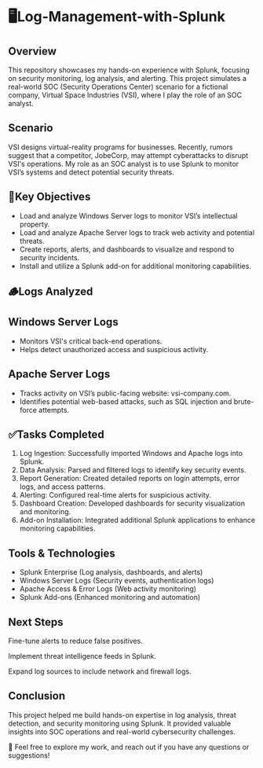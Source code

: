 # 🖥️Log-Management-with-Splunk

## Overview
This repository showcases my hands-on experience with Splunk, focusing on security monitoring, log analysis, and alerting. This project simulates a real-world SOC (Security Operations Center) scenario for a fictional company, Virtual Space Industries (VSI), where I play the role of an SOC analyst.

## Scenario
VSI designs virtual-reality programs for businesses. Recently, rumors suggest that a competitor, JobeCorp, may attempt cyberattacks to disrupt VSI's operations. My role as an SOC analyst is to use Splunk to monitor VSI’s systems and detect potential security threats.

## 🔑Key Objectives
<ul>
  <li>Load and analyze Windows Server logs to monitor VSI’s intellectual property.</li>

<li>Load and analyze Apache Server logs to track web activity and potential threats.</li>

<li>Create reports, alerts, and dashboards to visualize and respond to security incidents.</li>

<li>Install and utilize a Splunk add-on for additional monitoring capabilities.</li></ul>

## 🪵Logs Analyzed

## Windows Server Logs
<ul>
<li>Monitors VSI's critical back-end operations.</li>

<li>Helps detect unauthorized access and suspicious activity.</li></ul>

## Apache Server Logs
<ul>
<li>Tracks activity on VSI’s public-facing website: vsi-company.com.</li>

<li>Identifies potential web-based attacks, such as SQL injection and brute-force attempts.</li></ul>

## ✅Tasks Completed
<ol>
<li>Log Ingestion: Successfully imported Windows and Apache logs into Splunk.</li>

<li>Data Analysis: Parsed and filtered logs to identify key security events.</li>

<li>Report Generation: Created detailed reports on login attempts, error logs, and access patterns.</li>

<li>Alerting: Configured real-time alerts for suspicious activity.</li>

<li>Dashboard Creation: Developed dashboards for security visualization and monitoring.</li>

<li>Add-on Installation: Integrated additional Splunk applications to enhance monitoring capabilities.</li>
</ol>

## Tools & Technologies
<ul>
<li>Splunk Enterprise (Log analysis, dashboards, and alerts)</li>

<li>Windows Server Logs (Security events, authentication logs)</li>

<li>Apache Access & Error Logs (Web activity monitoring)</li>

<li>Splunk Add-ons (Enhanced monitoring and automation)</li></ul>

## Next Steps

Fine-tune alerts to reduce false positives.

Implement threat intelligence feeds in Splunk.

Expand log sources to include network and firewall logs.

## Conclusion
This project helped me build hands-on expertise in log analysis, threat detection, and security monitoring using Splunk. It provided valuable insights into SOC operations and real-world cybersecurity challenges.

🔎 Feel free to explore my work, and reach out if you have any questions or suggestions!
